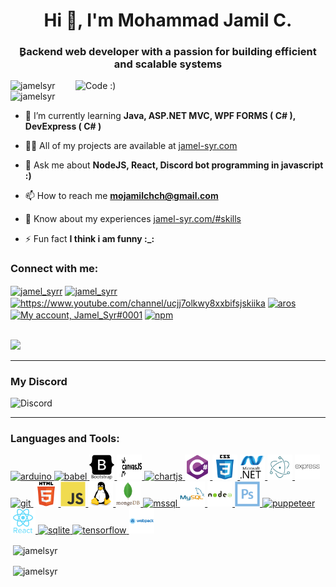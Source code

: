 
<h1 align="center">Hi 👋, I'm Mohammad Jamil C.</h1>
<h3 align="center">ِBackend web developer with a passion for building efficient and scalable systems</h3>
<img align="right" alt="Code :)" src="https://i.pinimg.com/originals/e4/26/70/e426702edf874b181aced1e2fa5c6cde.gif" width="400" >
<p align="left"> 
  <img src="https://img.shields.io/github/followers/JamelSyr" alt="jamelsyr" />
  <img src="https://komarev.com/ghpvc/?username=jamelsyr&label=Profile%20views&color=0e75b6&style=flat" alt="jamelsyr" width="130" /> 
</p>

- 🌱 I’m currently learning **Java, ASP.NET MVC, WPF FORMS ( C# ), DevExpress ( C# )**

- 👨‍💻 All of my projects are available at [jamel-syr.com](https://jamel-syr.com)

- 💬 Ask me about **NodeJS, React, Discord bot programming in javascript :)**

- 📫 How to reach me **mojamilchch@gmail.com**

- 📄 Know about my experiences [jamel-syr.com/#skills](https://jamel-syr.com/#skills)

- ⚡ Fun fact **I think i am funny :_:**

<h3 align="left">Connect with me:</h3>
<p align="left">
<a href="https://twitter.com/jamel_syrr" target="blank"><img align="center" src="https://raw.githubusercontent.com/rahuldkjain/github-profile-readme-generator/master/src/images/icons/Social/twitter.svg" alt="jamel_syrr" height="30" width="40" /></a>
<a href="https://instagram.com/jamel_syrr" target="blank"><img align="center" src="https://raw.githubusercontent.com/rahuldkjain/github-profile-readme-generator/master/src/images/icons/Social/instagram.svg" alt="jamel_syrr" height="30" width="40" /></a>
<a href="https://www.youtube.com/c/https://www.youtube.com/channel/ucjj7olkwy8xxbifsjskiika" target="blank"><img align="center" src="https://raw.githubusercontent.com/rahuldkjain/github-profile-readme-generator/master/src/images/icons/Social/youtube.svg" alt="https://www.youtube.com/channel/ucjj7olkwy8xxbifsjskiika" height="30" width="40" /></a>
<a href="https://discord.gg/aros" target="blank"><img align="center" src="https://raw.githubusercontent.com/rahuldkjain/github-profile-readme-generator/master/src/images/icons/Social/discord.svg" alt="aros" height="30" width="40" /></a>
  <a href="https://discord.com/users/560909319613448212" target="blank"><img align="center" src="https://raw.githubusercontent.com/rahuldkjain/github-profile-readme-generator/master/src/images/icons/Social/discord.svg" alt="My account, Jamel_Syr#0001" height="30" width="40" /></a>
<a href="https://www.npmjs.com/~jamel_syr" target="blank"> <img align="center" src="https://cdn.jsdelivr.net/gh/devicons/devicon/icons/npm/npm-original-wordmark.svg" alt="npm" height="30" width="40" /></a>
</p>
<br />
<a href="https://www.buymeacoffee.com/jamill"><img src="https://img.buymeacoffee.com/button-api/?text=Buy me a coffee&emoji=&slug=jamill&button_colour=FFDD00&font_colour=000000&font_family=Cookie&outline_colour=000000&coffee_colour=ffffff" /></a>
<br />

---
### My Discord
![Discord](https://discord.c99.nl/widget/theme-2/560909319613448212.png)


---
<h3 align="left">Languages and Tools:</h3>
<p align="left"> <a href="https://www.arduino.cc/" target="_blank" rel="noreferrer"> <img src="https://cdn.worldvectorlogo.com/logos/arduino-1.svg" alt="arduino" width="40" height="40"/> </a> <a href="https://babeljs.io/" target="_blank" rel="noreferrer"> <img src="https://www.vectorlogo.zone/logos/babeljs/babeljs-icon.svg" alt="babel" width="40" height="40"/> </a> <a href="https://getbootstrap.com" target="_blank" rel="noreferrer"> <img src="https://raw.githubusercontent.com/devicons/devicon/master/icons/bootstrap/bootstrap-plain-wordmark.svg" alt="bootstrap" width="40" height="40"/> </a> <a href="https://canvasjs.com" target="_blank" rel="noreferrer"> <img src="https://raw.githubusercontent.com/Hardik0307/Hardik0307/master/assets/canvasjs-charts.svg" alt="canvasjs" width="40" height="40"/> </a> <a href="https://www.chartjs.org" target="_blank" rel="noreferrer"> <img src="https://www.chartjs.org/media/logo-title.svg" alt="chartjs" width="40" height="40"/> </a> <a href="https://www.w3schools.com/cs/" target="_blank" rel="noreferrer"> <img src="https://raw.githubusercontent.com/devicons/devicon/master/icons/csharp/csharp-original.svg" alt="csharp" width="40" height="40"/> </a> <a href="https://www.w3schools.com/css/" target="_blank" rel="noreferrer"> <img src="https://raw.githubusercontent.com/devicons/devicon/master/icons/css3/css3-original-wordmark.svg" alt="css3" width="40" height="40"/> </a> <a href="https://dotnet.microsoft.com/" target="_blank" rel="noreferrer"> <img src="https://raw.githubusercontent.com/devicons/devicon/master/icons/dot-net/dot-net-original-wordmark.svg" alt="dotnet" width="40" height="40"/> </a> <a href="https://www.electronjs.org" target="_blank" rel="noreferrer"> <img src="https://raw.githubusercontent.com/devicons/devicon/master/icons/electron/electron-original.svg" alt="electron" width="40" height="40"/> </a> <a href="https://expressjs.com" target="_blank" rel="noreferrer"> <img src="https://raw.githubusercontent.com/devicons/devicon/master/icons/express/express-original-wordmark.svg" alt="express" width="40" height="40"/> </a> <a href="https://git-scm.com/" target="_blank" rel="noreferrer"> <img src="https://www.vectorlogo.zone/logos/git-scm/git-scm-icon.svg" alt="git" width="40" height="40"/> </a> <a href="https://www.w3.org/html/" target="_blank" rel="noreferrer"> <img src="https://raw.githubusercontent.com/devicons/devicon/master/icons/html5/html5-original-wordmark.svg" alt="html5" width="40" height="40"/> </a> <a href="https://developer.mozilla.org/en-US/docs/Web/JavaScript" target="_blank" rel="noreferrer"> <img src="https://raw.githubusercontent.com/devicons/devicon/master/icons/javascript/javascript-original.svg" alt="javascript" width="40" height="40"/> </a> <a href="https://www.linux.org/" target="_blank" rel="noreferrer"> <img src="https://raw.githubusercontent.com/devicons/devicon/master/icons/linux/linux-original.svg" alt="linux" width="40" height="40"/> </a> <a href="https://www.mongodb.com/" target="_blank" rel="noreferrer"> <img src="https://raw.githubusercontent.com/devicons/devicon/master/icons/mongodb/mongodb-original-wordmark.svg" alt="mongodb" width="40" height="40"/> </a> <a href="https://www.microsoft.com/en-us/sql-server" target="_blank" rel="noreferrer"> <img src="https://www.svgrepo.com/show/303229/microsoft-sql-server-logo.svg" alt="mssql" width="40" height="40"/> </a> <a href="https://www.mysql.com/" target="_blank" rel="noreferrer"> <img src="https://raw.githubusercontent.com/devicons/devicon/master/icons/mysql/mysql-original-wordmark.svg" alt="mysql" width="40" height="40"/> </a> <a href="https://nodejs.org" target="_blank" rel="noreferrer"> <img src="https://raw.githubusercontent.com/devicons/devicon/master/icons/nodejs/nodejs-original-wordmark.svg" alt="nodejs" width="40" height="40"/> </a> <a href="https://www.photoshop.com/en" target="_blank" rel="noreferrer"> <img src="https://raw.githubusercontent.com/devicons/devicon/master/icons/photoshop/photoshop-line.svg" alt="photoshop" width="40" height="40"/> </a> <a href="https://github.com/puppeteer/puppeteer" target="_blank" rel="noreferrer"> <img src="https://www.vectorlogo.zone/logos/pptrdev/pptrdev-official.svg" alt="puppeteer" width="40" height="40"/> </a> <a href="https://reactjs.org/" target="_blank" rel="noreferrer"> <img src="https://raw.githubusercontent.com/devicons/devicon/master/icons/react/react-original-wordmark.svg" alt="react" width="40" height="40"/> </a> <a href="https://www.sqlite.org/" target="_blank" rel="noreferrer"> <img src="https://www.vectorlogo.zone/logos/sqlite/sqlite-icon.svg" alt="sqlite" width="40" height="40"/> </a> <a href="https://www.tensorflow.org" target="_blank" rel="noreferrer"> <img src="https://www.vectorlogo.zone/logos/tensorflow/tensorflow-icon.svg" alt="tensorflow" width="40" height="40"/> </a> <a href="https://webpack.js.org" target="_blank" rel="noreferrer"> <img src="https://raw.githubusercontent.com/devicons/devicon/d00d0969292a6569d45b06d3f350f463a0107b0d/icons/webpack/webpack-original-wordmark.svg" alt="webpack" width="40" height="40"/> </a> </p>


<p>&nbsp;<img align="center" src="https://github-readme-stats.vercel.app/api?username=jamelsyr&show_icons=true&theme=radical&locale=en" alt="jamelsyr" /></p>
<p>&nbsp;<img align="center" src="https://github-readme-streak-stats.herokuapp.com?user=JamelSyr&theme=dark&border_radius=10&mode=weekly&type=png&card_width=500" alt="jamelsyr" /></p>
